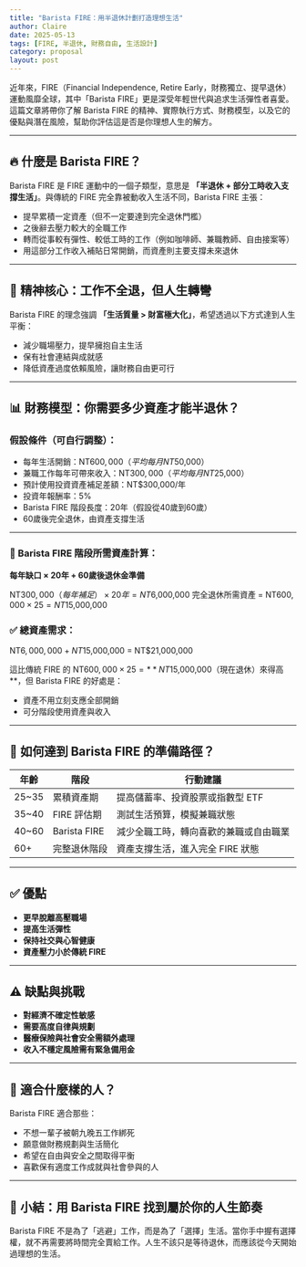 ```yaml
---
title: "Barista FIRE：用半退休計劃打造理想生活"
author: Claire
date: 2025-05-13
tags: [FIRE, 半退休, 財務自由, 生活設計]
category: proposal
layout: post
---
```


近年來，FIRE（Financial Independence, Retire Early，財務獨立、提早退休）運動風靡全球，其中「Barista FIRE」更是深受年輕世代與追求生活彈性者喜愛。這篇文章將帶你了解 Barista FIRE 的精神、實際執行方式、財務模型，以及它的優點與潛在風險，幫助你評估這是否是你理想人生的解方。

---

## 🔥 什麼是 Barista FIRE？

Barista FIRE 是 FIRE 運動中的一個子類型，意思是 **「半退休 + 部分工時收入支撐生活」**。與傳統的 FIRE 完全靠被動收入生活不同，Barista FIRE 主張：

- 提早累積一定資產（但不一定要達到完全退休門檻）
- 之後辭去壓力較大的全職工作
- 轉而從事較有彈性、較低工時的工作（例如咖啡師、兼職教師、自由接案等）
- 用這部分工作收入補貼日常開銷，而資產則主要支撐未來退休

---

## 🧠 精神核心：工作不全退，但人生轉彎

Barista FIRE 的理念強調 **「生活質量 > 財富極大化」**，希望透過以下方式達到人生平衡：

- 減少職場壓力，提早擁抱自主生活
- 保有社會連結與成就感
- 降低資產過度依賴風險，讓財務自由更可行

---

## 📊 財務模型：你需要多少資產才能半退休？

### 假設條件（可自行調整）：

- 每年生活開銷：NT$600,000（平均每月 NT$50,000）
- 兼職工作每年可帶來收入：NT$300,000（平均每月 NT$25,000）
- 預計使用投資資產補足差額：NT$300,000/年
- 投資年報酬率：5%
- Barista FIRE 階段長度：20年（假設從40歲到60歲）
- 60歲後完全退休，由資產支撐生活

---

### 📌 Barista FIRE 階段所需資產計算：

**每年缺口 × 20年 + 60歲後退休金準備**

NT$300,000（每年補足）× 20年 = NT$6,000,000
完全退休所需資產 = NT$600,000 × 25 = NT$15,000,000

### ✅ 總資產需求：
NT$6,000,000 + NT$15,000,000 = NT$21,000,000


這比傳統 FIRE 的 NT$600,000 × 25 = **NT$15,000,000（現在退休）來得高**，但 Barista FIRE 的好處是：

- 資產不用立刻支應全部開銷
- 可分階段使用資產與收入

---

## 📎 如何達到 Barista FIRE 的準備路徑？

| 年齡 | 階段           | 行動建議                                 |
|------|----------------|------------------------------------------|
| 25~35 | 累積資產期     | 提高儲蓄率、投資股票或指數型 ETF         |
| 35~40 | FIRE 評估期    | 測試生活預算，模擬兼職狀態               |
| 40~60 | Barista FIRE   | 減少全職工時，轉向喜歡的兼職或自由職業     |
| 60+   | 完整退休階段   | 資產支撐生活，進入完全 FIRE 狀態         |

---

## ✅ 優點

- **更早脫離高壓職場**
- **提高生活彈性**
- **保持社交與心智健康**
- **資產壓力小於傳統 FIRE**

---

## ⚠️ 缺點與挑戰

- **對經濟不確定性敏感**
- **需要高度自律與規劃**
- **醫療保險與社會安全需額外處理**
- **收入不穩定風險需有緊急備用金**

---

## 🎯 適合什麼樣的人？

Barista FIRE 適合那些：

- 不想一輩子被朝九晚五工作綁死
- 願意做財務規劃與生活簡化
- 希望在自由與安全之間取得平衡
- 喜歡保有適度工作成就與社會參與的人

---

## 📝 小結：用 Barista FIRE 找到屬於你的人生節奏

Barista FIRE 不是為了「逃避」工作，而是為了「選擇」生活。當你手中握有選擇權，就不再需要將時間完全賣給工作。人生不該只是等待退休，而應該從今天開始過理想的生活。


